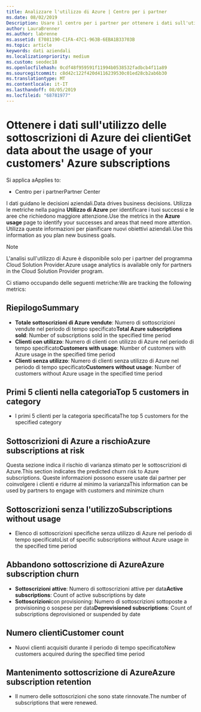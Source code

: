 ```yaml
---
title: Analizzare l'utilizzo di Azure | Centro per i partner
ms.date: 08/02/2019
Description: Usare il centro per i partner per ottenere i dati sull'utilizzo delle sottoscrizioni di Azure dei clienti.
author: LauraBrenner
ms.author: labrenne
ms.assetid: E7081190-C1FA-47C1-963B-6EBA1B33703B
ms.topic: article
keywords: dati aziendali
ms.localizationpriority: medium
ms.custom: seodec18
ms.openlocfilehash: 0cdf48f959591f11994b0538532fadbcb4f11a89
ms.sourcegitcommit: c8d42c122f420d4116239530c01ed28cb2ab6b30
ms.translationtype: MT
ms.contentlocale: it-IT
ms.lasthandoff: 08/05/2019
ms.locfileid: "68781977"
---
```

# <a name="get-data-about-the-usage-of-your-customers-azure-subscriptions"></a><span data-ttu-id="a1d6b-104">Ottenere i dati sull'utilizzo delle sottoscrizioni di Azure dei clienti</span><span class="sxs-lookup"><span data-stu-id="a1d6b-104">Get data about the usage of your customers' Azure subscriptions</span></span>

<span data-ttu-id="a1d6b-105">Si applica a</span><span class="sxs-lookup"><span data-stu-id="a1d6b-105">Applies to:</span></span>

- <span data-ttu-id="a1d6b-106">Centro per i partner</span><span class="sxs-lookup"><span data-stu-id="a1d6b-106">Partner Center</span></span>

<span data-ttu-id="a1d6b-107">I dati guidano le decisioni aziendali.</span><span class="sxs-lookup"><span data-stu-id="a1d6b-107">Data drives business decisions.</span></span> <span data-ttu-id="a1d6b-108">Utilizza le metriche nella pagina **Utilizzo di Azure** per identificare i tuoi successi e le aree che richiedono maggiore attenzione.</span><span class="sxs-lookup"><span data-stu-id="a1d6b-108">Use the metrics in the **Azure usage** page to identify your successes and areas that need more attention.</span></span> <span data-ttu-id="a1d6b-109">Utilizza queste informazioni per pianificare nuovi obiettivi aziendali.</span><span class="sxs-lookup"><span data-stu-id="a1d6b-109">Use this information as you plan new business goals.</span></span>

> [!NOTE]
> <span data-ttu-id="a1d6b-110">L'analisi sull'utilizzo di Azure è disponibile solo per i partner del programma Cloud Solution Provider.</span><span class="sxs-lookup"><span data-stu-id="a1d6b-110">Azure usage  analytics is available only for partners in the Cloud Solution Provider program.</span></span>

<span data-ttu-id="a1d6b-111">Ci stiamo occupando delle seguenti metriche:</span><span class="sxs-lookup"><span data-stu-id="a1d6b-111">We are tracking the following metrics:</span></span>

## <a name="summary"></a><span data-ttu-id="a1d6b-112">Riepilogo</span><span class="sxs-lookup"><span data-stu-id="a1d6b-112">Summary</span></span>

- <span data-ttu-id="a1d6b-113">**Totale sottoscrizioni di Azure vendute**: Numero di sottoscrizioni vendute nel periodo di tempo specificato</span><span class="sxs-lookup"><span data-stu-id="a1d6b-113">**Total Azure subscriptions sold**: Number of subscriptions sold in the specified time period</span></span>  
- <span data-ttu-id="a1d6b-114">**Clienti con utilizzo**: Numero di clienti con utilizzo di Azure nel periodo di tempo specificato</span><span class="sxs-lookup"><span data-stu-id="a1d6b-114">**Customers with usage**: Number of customers with Azure usage in the specified time period</span></span>  
- <span data-ttu-id="a1d6b-115">**Clienti senza utilizzo**: Numero di clienti senza utilizzo di Azure nel periodo di tempo specificato</span><span class="sxs-lookup"><span data-stu-id="a1d6b-115">**Customers without usage**: Number of customers without Azure usage in the specified time period</span></span>  

## <a name="top-5-customers-in-category"></a><span data-ttu-id="a1d6b-116">Primi 5 clienti nella categoria</span><span class="sxs-lookup"><span data-stu-id="a1d6b-116">Top 5 customers in category</span></span>

- <span data-ttu-id="a1d6b-117">I primi 5 clienti per la categoria specificata</span><span class="sxs-lookup"><span data-stu-id="a1d6b-117">The top 5 customers for the specified category</span></span>  

## <a name="azure-subscriptions-at-risk"></a><span data-ttu-id="a1d6b-118">Sottoscrizioni di Azure a rischio</span><span class="sxs-lookup"><span data-stu-id="a1d6b-118">Azure subscriptions at risk</span></span>

<span data-ttu-id="a1d6b-119">Questa sezione indica il rischio di varianza stimato per le sottoscrizioni di Azure.</span><span class="sxs-lookup"><span data-stu-id="a1d6b-119">This section indicates the predicted churn risk to Azure subscriptions.</span></span> <span data-ttu-id="a1d6b-120">Queste informazioni possono essere usate dai partner per coinvolgere i clienti e ridurre al minimo la varianza</span><span class="sxs-lookup"><span data-stu-id="a1d6b-120">This information can be used by partners to engage with customers and minimize churn</span></span>

## <a name="subscriptions-without-usage"></a><span data-ttu-id="a1d6b-121">Sottoscrizioni senza l'utilizzo</span><span class="sxs-lookup"><span data-stu-id="a1d6b-121">Subscriptions without usage</span></span>

- <span data-ttu-id="a1d6b-122">Elenco di sottoscrizioni specifiche senza utilizzo di Azure nel periodo di tempo specificato</span><span class="sxs-lookup"><span data-stu-id="a1d6b-122">List of specific subscriptions without Azure usage in the specified time period</span></span>  

## <a name="azure-subscription-churn"></a><span data-ttu-id="a1d6b-123">Abbandono sottoscrizione di Azure</span><span class="sxs-lookup"><span data-stu-id="a1d6b-123">Azure subscription churn</span></span>

- <span data-ttu-id="a1d6b-124">**Sottoscrizioni attive**: Numero di sottoscrizioni attive per data</span><span class="sxs-lookup"><span data-stu-id="a1d6b-124">**Active subscriptions**: Count of active subscriptions by date</span></span>  
- <span data-ttu-id="a1d6b-125">**Sottoscrizioni**con provisioning: Numero di sottoscrizioni sottoposte a provisioning o sospese per data</span><span class="sxs-lookup"><span data-stu-id="a1d6b-125">**Deprovisioned subscriptions**: Count of subscriptions deprovisioned or suspended by date</span></span>  

## <a name="customer-count"></a><span data-ttu-id="a1d6b-126">Numero clienti</span><span class="sxs-lookup"><span data-stu-id="a1d6b-126">Customer count</span></span>

- <span data-ttu-id="a1d6b-127">Nuovi clienti acquisiti durante il periodo di tempo specificato</span><span class="sxs-lookup"><span data-stu-id="a1d6b-127">New customers acquired during the specified time period</span></span>  

## <a name="azure-subscription-retention"></a><span data-ttu-id="a1d6b-128">Mantenimento sottoscrizione di Azure</span><span class="sxs-lookup"><span data-stu-id="a1d6b-128">Azure subscription retention</span></span>

- <span data-ttu-id="a1d6b-129">Il numero delle sottoscrizioni che sono state rinnovate.</span><span class="sxs-lookup"><span data-stu-id="a1d6b-129">The number of subscriptions that were renewed.</span></span>
